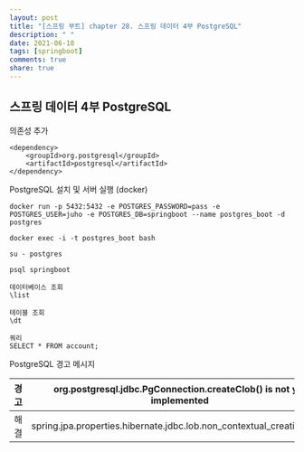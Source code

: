 ```yaml
---
layout: post
title: "[스프링 부트] chapter 28. 스프링 데이터 4부 PostgreSQL"
description: " "
date: 2021-06-18
tags: [springboot]
comments: true
share: true
---
```



## 스프링 데이터 4부 PostgreSQL



의존성 추가 

```properties 
<dependency> 
    <groupId>org.postgresql</groupId> 
    <artifactId>postgresql</artifactId> 
</dependency> 
```

 

PostgreSQL 설치 및 서버 실행 (docker) 

``` 
docker run -p 5432:5432 -e POSTGRES_PASSWORD=pass -e POSTGRES_USER=juho -e POSTGRES_DB=springboot --name postgres_boot -d postgres 

docker exec -i -t postgres_boot bash 

su - postgres 

psql springboot 

데이터베이스 조회 
\list 

테이블 조회 
\dt 

쿼리 
SELECT * FROM account; 
```



PostgreSQL 경고 메시지 

| 경고 | org.postgresql.jdbc.PgConnection.createClob() is not yet implemented |
| ---- | ------------------------------------------------------------ |
| 해결 | spring.jpa.properties.hibernate.jdbc.lob.non_contextual_creation=true |

